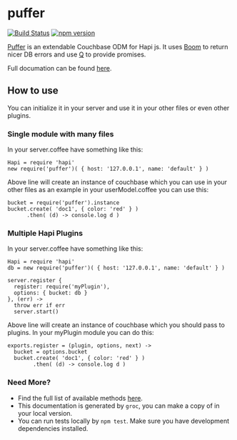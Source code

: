 puffer
======

[![Build Status](https://travis-ci.org/tectual/puffer.svg)](https://travis-ci.org/tectual/puffer)
[![npm version](https://badge.fury.io/js/puffer.svg)](http://badge.fury.io/js/puffer)

[Puffer](https://www.npmjs.com/package/puffer) is an extendable Couchbase ODM for Hapi js. It uses [Boom](https://www.npmjs.com/package/boom) to return nicer DB errors and use [Q](https://www.npmjs.com/package/q) to provide promises. 

Full documation can be found [here](http://tectual.github.io/puffer/).

## How to use

You can initialize it in your server and use it in your other files or even other plugins.

### Single module with many files

In your server.coffee have something like this:

```
Hapi = require 'hapi'
new require('puffer')( { host: '127.0.0.1', name: 'default' } )
```

Above line will create an instance of couchbase which you can use in your other files as an example in your userModel.coffee you can use this:

```
bucket = require('puffer').instance
bucket.create( 'doc1', { color: 'red' } )
      .then( (d) -> console.log d )
```

### Multiple Hapi Plugins

In your server.coffee have something like this:

```
Hapi = require 'hapi'
db = new require('puffer')( { host: '127.0.0.1', name: 'default' } )

server.register { 
  register: require('myPlugin'), 
  options: { bucket: db } 
}, (err) ->
  throw err if err
  server.start()
```
Above line will create an instance of couchbase which you should pass to plugins. In your myPlugin module you can do this:
```
exports.register = (plugin, options, next) ->
  bucket = options.bucket
  bucket.create( 'doc1', { color: 'red' } )
        .then( (d) -> console.log d )
```

### Need More?

* Find the full list of available methods [here](main.html).
* This documentation is generated by `groc`, you can make a copy of in your local version.
* You can run tests locally by `npm test`. Make sure you have development dependencies installed.
